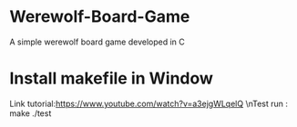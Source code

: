 # Werewolf-Board-Game
A simple werewolf board game developed in C
# Install makefile in Window
Link tutorial:https://www.youtube.com/watch?v=a3ejgWLqelQ
\nTest run : 
  make
  ./test

